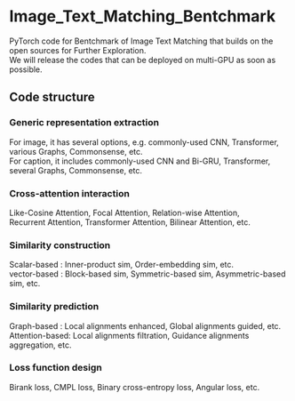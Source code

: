 # Image_Text_Matching_Bentchmark
PyTorch code for Bentchmark of Image Text Matching that builds on the open sources for Further Exploration.  
We will release the codes that can be deployed on multi-GPU as soon as possible.  
## Code structure
### Generic representation extraction
For image, it has several options, e.g. commonly-used CNN, Transformer, various Graphs, Commonsense, etc.  
For caption, it includes commonly-used CNN and Bi-GRU, Transformer, several Graphs, Commonsense, etc.  
### Cross-attention interaction
Like-Cosine Attention, Focal Attention, Relation-wise Attention,  
Recurrent Attention, Transformer Attention, Bilinear Attention, etc.  
### Similarity construction
Scalar-based : Inner-product sim, Order-embedding sim, etc.  
vector-based : Block-based sim, Symmetric-based sim, Asymmetric-based sim, etc.  
### Similarity prediction  
Graph-based : Local alignments enhanced, Global alignments guided, etc.  
Attention-based: Local alignments filtration, Guidance alignments aggregation, etc.
### Loss function design  
Birank loss, CMPL loss, Binary cross-entropy loss,  Angular loss, etc.


